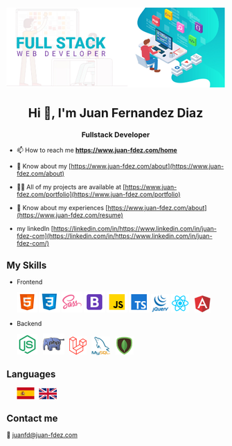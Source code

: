 
![fullstack](/images/fullstack1.jpg)

<h1 align="center">Hi 👋, I'm Juan Fernandez Diaz</h1>
<h3 align="center">Fullstack Developer</h3>

- 📫 How to reach me **https://www.juan-fdez.com/home**

- 📄 Know about my [https://www.juan-fdez.com/about](https://www.juan-fdez.com/about)

- 👨‍💻 All of my projects are available at [https://www.juan-fdez.com/portfolio](https://www.juan-fdez.com/portfolio)

- 📄 Know about my experiences [https://www.juan-fdez.com/about](https://www.juan-fdez.com/resume)

- my linkedIn [https://linkedin.com/in/https://www.linkedin.com/in/juan-fdez-com](https://linkedin.com/in/https://www.linkedin.com/in/juan-fdez-com/)

## My Skills

- Frontend
  <p>
    <img src="/images/html5.png" width="47px" /> 
    <img src="/images/css3.png" width="48px" /> 
    <img src="/images/sass.png" width="48px" /> 
    <img src="/images/bootstrap.png" width="48px" />
    <img src="/images/javascript.png" width="48px" />
    <img src="/images/typescript.png" width="48px" />
    <img src="/images/jquery.png" width="42px" />
    <img src="/images/react.png" width="42px" /> &nbsp;
    <img src="/images/angular.png" width="37px" />
  </p>

- Backend
   <p>
    <img src="/images/node.png" width="48px" /> &nbsp;
    <img src="/images/php.png" width="50px" /> &nbsp;
    <img src="/images/laravel.png" width="40px" /> &nbsp;
    <img src="/images/mysql.png" width="42px" /> &nbsp;
    <img src="/images/mongo.png" width="42px" />
  </p>
  
## Languages

  <p>
    &nbsp; &nbsp; &nbsp; <img src="/images/spain.png" width="40px" /> &nbsp;
    <img src="/images/united-kingdom.png" width="41px" height="25px" /> 
  </p> 
  
## Contact me

   📧 [juanfd@juan-fdez.com](https://www.juan-fdez.com/contact) 
   &nbsp;<br />
   &nbsp;<br />
